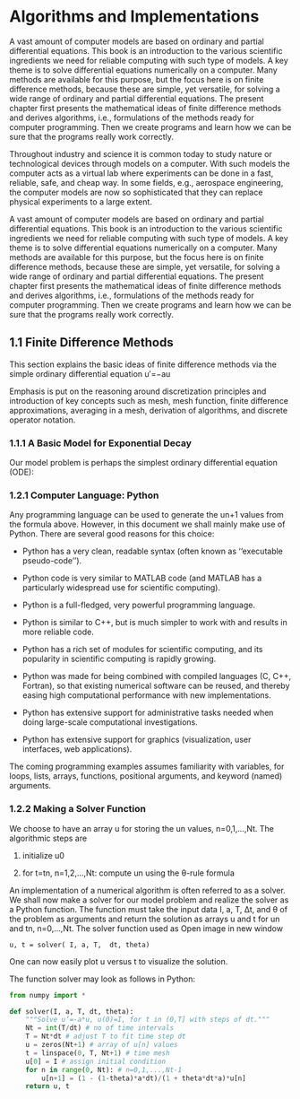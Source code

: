 # Algorithms and Implementations

A vast amount of computer models are based on ordinary and partial differential equations. This book is an introduction to the various scientific ingredients we need for reliable computing with such type of models. A key theme is to solve differential equations numerically on a computer. Many methods are available for this purpose, but the focus here is on finite difference methods, because these are simple, yet versatile, for solving a wide range of ordinary and partial differential equations. The present chapter first presents the mathematical ideas of finite difference methods and derives algorithms, i.e., formulations of the methods ready for computer programming. Then we create programs and learn how we can be sure that the programs really work correctly.

Throughout industry and science it is common today to study nature or technological devices through models on a computer. With such models the computer acts as a virtual lab where experiments can be done in a fast, reliable, safe, and cheap way. In some fields, e.g., aerospace engineering, the computer models are now so sophisticated that they can replace physical experiments to a large extent.

A vast amount of computer models are based on ordinary and partial differential equations. This book is an introduction to the various scientific ingredients we need for reliable computing with such type of models. A key theme is to solve differential equations numerically on a computer. Many methods are available for this purpose, but the focus here is on finite difference methods, because these are simple, yet versatile, for solving a wide range of ordinary and partial differential equations. The present chapter first presents the mathematical ideas of finite difference methods and derives algorithms, i.e., formulations of the methods ready for computer programming. Then we create programs and learn how we can be sure that the programs really work correctly.


## 1.1 Finite Difference Methods

This section explains the basic ideas of finite difference methods via the simple ordinary differential equation u′=−au

Emphasis is put on the reasoning around discretization principles and introduction of key concepts such as mesh, mesh function, finite difference approximations, averaging in a mesh, derivation of algorithms, and discrete operator notation.

### 1.1.1 A Basic Model for Exponential Decay
Our model problem is perhaps the simplest ordinary differential equation (ODE): 


### 1.2.1 Computer Language: Python

Any programming language can be used to generate the un+1
values from the formula above. However, in this document we shall mainly make use of Python. There are several good reasons for this choice:

- Python has a very clean, readable syntax (often known as ‘‘executable pseudo-code’’).

- Python code is very similar to MATLAB code (and MATLAB has a particularly widespread use for scientific computing).

- Python is a full-fledged, very powerful programming language.

- Python is similar to C++, but is much simpler to work with and results in more reliable code.

- Python has a rich set of modules for scientific computing, and its popularity in scientific computing is rapidly growing.

- Python was made for being combined with compiled languages (C, C++, Fortran), so that existing numerical software can be reused, and thereby easing high computational performance with new implementations.

- Python has extensive support for administrative tasks needed when doing large-scale computational investigations.

- Python has extensive support for graphics (visualization, user interfaces, web applications).


The coming programming examples assumes familiarity with variables, for loops, lists, arrays, functions, positional arguments, and keyword (named) arguments.

### 1.2.2 Making a Solver Function

We choose to have an array u for storing the un values, n=0,1,…,Nt. The algorithmic steps are

1. initialize u0
     
2. for t=tn, n=1,2,…,Nt: compute un using the θ-rule formula
     
An implementation of a numerical algorithm is often referred to as a solver. We shall now make a solver for our model problem and realize the solver as a Python function. The function must take the input data I, a, T, Δt, and θ of the problem as arguments and return the solution as arrays u and t for un and tn, n=0,…,Nt. The solver function used as
Open image in new window

```
u, t = solver( I, a, T,  dt, theta)
```

One can now easily plot u versus t to visualize the solution.

The function solver may look as follows in Python:

```python
from numpy import *

def solver(I, a, T, dt, theta):
    """Solve u’=-a*u, u(0)=I, for t in (0,T] with steps of dt."""
    Nt = int(T/dt) # no of time intervals
    T = Nt*dt # adjust T to fit time step dt
    u = zeros(Nt+1) # array of u[n] values
    t = linspace(0, T, Nt+1) # time mesh
    u[0] = I # assign initial condition
    for n in range(0, Nt): # n=0,1,...,Nt-1
        u[n+1] = (1 - (1-theta)*a*dt)/(1 + theta*dt*a)*u[n]
    return u, t
```

